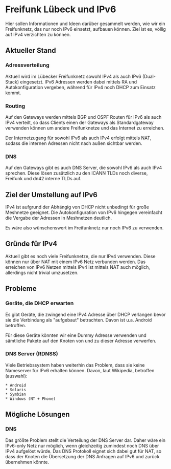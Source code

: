 # Freifunk Lübeck und IPv6

Hier sollen Informationen und Ideen darüber gesammelt werden, wie wir ein
Freifunknetz, das nur noch IPv6 einsetzt, aufbauen können. Ziel ist es, völlig
auf IPv4 verzichten zu können.

## Aktueller Stand

### Adressverteilung

Aktuell wird im Lübecker Freifunknetz sowohl IPv4 als auch IPv6 (Dual-Stack)
eingesetzt. IPv6 Adressen werden dabei mittels RA und Autokonfiguration
vergeben, während für IPv4 noch DHCP zum Einsatz kommt.

### Routing

Auf den Gateways werden mittels BGP und OSPF Routen für IPv6 als auch IPv4
verteilt, so dass Clients einen der Gateways als Standardgateway verwenden
können um andere Freifunknetze und das Internet zu erreichen.

Der Internetzugang für sowohl IPv6 als auch IPv4 erfolgt mittels NAT,
sodass die internen Adressen nicht nach außen sichtbar werden.

### DNS

Auf den Gateways gibt es auch DNS Server, die sowohl IPv6 als auch
IPv4 sprechen. Diese lösen zusätzlich zu den ICANN TLDs noch diverse,
Freifunk und dn42 interne TLDs auf.

## Ziel der Umstellung auf IPv6

IPv4 ist aufgrund der Abhängig von DHCP nicht unbedingt für große
Meshnetze geeignet. Die Autokonfiguration von IPv6 hingegen
vereinfacht die Vergabe der Adressen in Meshnetzen deutlich.

Es wäre also wünschenswert im Freifunknetz nur noch IPv6 zu verwenden.

## Gründe für IPv4

Aktuell gibt es noch viele Freifunknetze, die nur IPv4
verwenden. Diese können nur über NAT mit einem IPv6 Netz verbunden
werden. Das erreichen von IPv6 Netzen mittels IPv4 ist mittels NAΤ
auch möglich, allerdings nicht trivial umzusetzen.

## Probleme

### Geräte, die DHCP erwarten

Es gibt Geräte, die zwingend eine IPv4 Adresse über DHCP verlangen
bevor sie die Verbindung als "aufgebaut" betrachten. Davon ist
u.a. Android betroffen.

Für diese Geräte könnten wir eine Dummy Adresse verwenden und sämtliche
Pakete auf den Knoten von und zu dieser Adresse verwerfen.

### DNS Server (RDNSS)

Viele Betriebssystem haben weiterhin das Problem, dass sie keine
Nameserver für IPv6 erhalten können. Davon, laut Wikipedia, betroffen (auswahl):

	* Android
	* Solaris
	* Symbian
	* Windows (NT + Phone)


## Mögliche Lösungen

### DNS

Das größte Problem stellt die Verteilung der DNS Server dar. Daher
wäre ein IPv6-only Netz nur möglich, wenn gleichzeitig zumindest noch
DNS über IPv4 aufgelöst würde. Das DNS Protokoll eignet sich dabei gut
für NAT, so dass der Knoten die Übersetzung der DNS Anfragen auf IPv6
und zurück übernehmen könnte.


